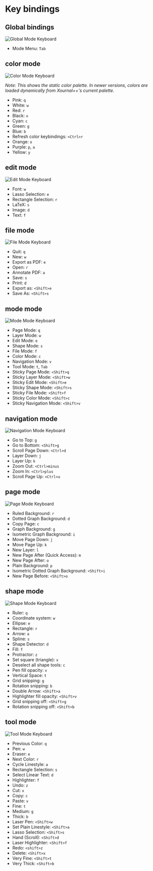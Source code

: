 # Key bindings

## Global bindings

![Global Mode Keyboard](docs/keyboards/global_keyboard.svg)

* Mode Menu: `Tab`

## color mode

![Color Mode Keyboard](docs/keyboards/color_keyboard.svg)

*Note: This shows the static color palette. In newer versions, colors are loaded dynamically from Xournal++'s current palette.*

* Pink: `q`
* White: `w`
* Red: `r`
* Black: `x`
* Cyan: `c`
* Green: `g`
* Blue: `b`
* Refresh color keybindings: `<Ctrl>r`
* Orange: `o`
* Purple: `p`, `a`
* Yellow: `y`

## edit mode

![Edit Mode Keyboard](docs/keyboards/edit_keyboard.svg)

* Font: `w`
* Lasso Selection: `e`
* Rectangle Selection: `r`
* LaTeX: `s`
* Image: `d`
* Text: `f`

## file mode

![File Mode Keyboard](docs/keyboards/file_keyboard.svg)

* Quit: `q`
* New: `w`
* Export as PDF: `e`
* Open: `r`
* Annotate PDF: `a`
* Save: `s`
* Print: `d`
* Export as: `<Shift>e`
* Save As: `<Shift>s`

## mode mode

![Mode Mode Keyboard](docs/keyboards/mode_keyboard.svg)

* Page Mode: `q`
* Layer Mode: `w`
* Edit Mode: `e`
* Shape Mode: `s`
* File Mode: `f`
* Color Mode: `c`
* Navigation Mode: `v`
* Tool Mode: `t`, `Tab`
* Sticky Page Mode: `<Shift>q`
* Sticky Layer Mode: `<Shift>w`
* Sticky Edit Mode: `<Shift>e`
* Sticky Shape Mode: `<Shift>s`
* Sticky File Mode: `<Shift>f`
* Sticky Color Mode: `<Shift>c`
* Sticky Navigation Mode: `<Shift>v`

## navigation mode

![Navigation Mode Keyboard](docs/keyboards/navigation_keyboard.svg)

* Go to Top: `g`
* Go to Bottom: `<Shift>g`
* Scroll Page Down: `<Ctrl>d`
* Layer Down: `j`
* Layer Up: `k`
* Zoom Out: `<Ctrl>minus`
* Zoom In: `<Ctrl>plus`
* Scroll Page Up: `<Ctrl>u`

## page mode

![Page Mode Keyboard](docs/keyboards/page_keyboard.svg)

* Ruled Background: `r`
* Dotted Graph Background: `d`
* Copy Page: `c`
* Graph Background: `g`
* Isometric Graph Background: `i`
* Move Page Down: `j`
* Move Page Up: `k`
* New Layer: `l`
* New Page After (Quick Access): `m`
* New Page After: `o`
* Plain Background: `p`
* Isometric Dotted Graph Background: `<Shift>i`
* New Page Before: `<Shift>o`

## shape mode

![Shape Mode Keyboard](docs/keyboards/shape_keyboard.svg)

* Ruler: `q`
* Coordinate system: `w`
* Ellipse: `e`
* Rectangle: `r`
* Arrow: `a`
* Spline: `s`
* Shape Detector: `d`
* Fill: `f`
* Protractor: `z`
* Set square (triangle): `x`
* Deselect all shape tools: `c`
* Pen fill opacity: `v`
* Vertical Space: `t`
* Grid snipping: `g`
* Rotation snipping: `b`
* Double Arrow: `<Shift>a`
* Highlighter fill opacity: `<Shift>v`
* Grid snipping off: `<Shift>g`
* Rotation snipping off: `<Shift>b`

## tool mode

![Tool Mode Keyboard](docs/keyboards/tool_keyboard.svg)

* Previous Color: `q`
* Pen: `w`
* Eraser: `e`
* Next Color: `r`
* Cycle Linestyle: `a`
* Rectangle Selection: `s`
* Select Linear Text: `d`
* Highlighter: `f`
* Undo: `z`
* Cut: `x`
* Copy: `c`
* Paste: `v`
* Fine: `t`
* Medium: `g`
* Thick: `b`
* Laser Pen: `<Shift>w`
* Set Plain Linestyle: `<Shift>a`
* Lasso Selection: `<Shift>s`
* Hand (Scroll): `<Shift>d`
* Laser Highlighter: `<Shift>f`
* Redo: `<shift>z`
* Delete: `<Shift>x`
* Very Fine: `<Shift>t`
* Very Thick: `<Shift>b`
